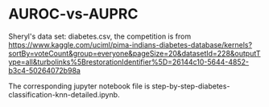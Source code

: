 # AUROC-vs-AUPRC

Sheryl's data set: diabetes.csv, the competition is from https://www.kaggle.com/uciml/pima-indians-diabetes-database/kernels?sortBy=voteCount&group=everyone&pageSize=20&datasetId=228&outputType=all&turbolinks%5BrestorationIdentifier%5D=26144c10-5644-4852-b3c4-50264072b98a

The corresponding jupyter notebook file is step-by-step-diabetes-classification-knn-detailed.ipynb.